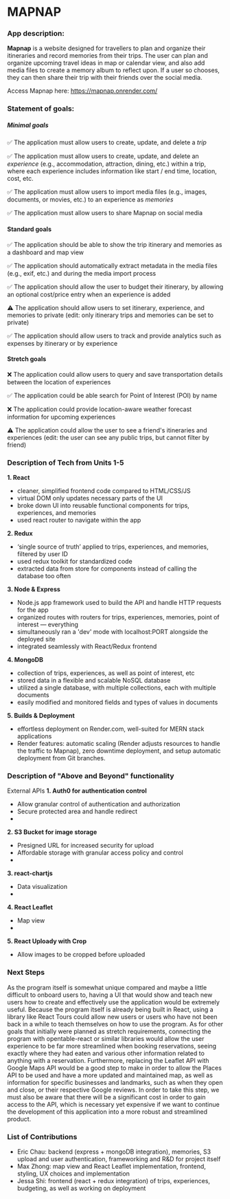 # MAPNAP

### App description:

[//]: # "Mapnap is a mobile app designed for anyone looking to manage a busy schedule. It is designed to manage daily routines and notify users on time-based and location-based events in response to stored user data. Location and time triggers, settings, associated events, and usage data will be stored in Mapnap's database. Additional features (depending on time) include theme support, snoozing options, and social media integration."

**Mapnap** is a website designed for travellers to plan and organize their itineraries and record memories from their trips.
The user can plan and organize upcoming travel ideas in map or calendar view, and also add media files to create a memory album to reflect upon.
If a user so chooses, they can then share their trip with their friends over the social media.

Access Mapnap here: https://mapnap.onrender.com/

### Statement of goals:

##### Minimal goals

✅ The application must allow users to create, update, and delete a _trip_

✅ The application must allow users to create, update, and delete an _experience_ (e.g., accommodation,
attraction, dining, etc.) within a trip, where each experience includes information like start / end time, location, cost, etc.

✅ The application must allow users to import media files (e.g., images, documents, or movies, etc.) to an experience as _memories_

✅ The application must allow users to share Mapnap on social media

#### Standard goals

✅ The application should be able to show the trip itinerary and memories as a dashboard and map view

✅ The application should automatically extract metadata in the media files (e.g., exif, etc.) and during the media import process

✅ The application should allow the user to budget their itinerary, by allowing an optional cost/price entry when an experience is added

:warning: The application should allow users to set itinerary, experience, and memories to private (edit: only itinerary trips and memories can be set to private)

✅ The application should allow users to track and provide analytics such as expenses by itinerary or by experience

#### Stretch goals

:x: The application could allow users to query and save transportation details between the location of experiences

✅ The application could be able search for Point of Interest (POI) by name

:x: The application could provide location-aware weather forecast information for upcoming experiences

:warning: The application could allow the user to see a friend's itineraries and experiences (edit: the user can see any public trips, but cannot filter by friend)

### Description of Tech from Units 1-5

**1. React**
   - cleaner, simplified frontend code compared to HTML/CSS/JS
   - virtual DOM only updates necessary parts of the UI
   - broke down UI into reusable functional components for trips, experiences, and memories
   - used react router to navigate within the app

     
**2. Redux**
   - ‘single source of truth’ applied to trips, experiences, and memories, filtered by user ID
   - used redux toolkit for standardized code
   - extracted data from store for components instead of calling the database too often

     
**3. Node & Express**
   - Node.js app framework used to build the API and handle HTTP requests for the app
   - organized routes with routers for trips, experiences, memories, point of interest — everything
   - simultaneously ran a 'dev' mode with localhost:PORT alongside the deployed site
   - integrated seamlessly with React/Redux frontend

     
**4. MongoDB**
   - collection of trips, experiences, as well as point of interest, etc
   - stored data in a flexible and scalable NoSQL database
   - utilized a single database, with multiple collections, each with multiple documents
   - easily modified and monitored fields and types of values in documents

     
**5. Builds & Deployment**
   - effortless deployment on Render.com, well-suited for MERN stack applications
   - Render features: automatic scaling (Render adjusts resources to handle the traffic to Mapnap), zero downtime deployment, and setup automatic deployment from Git branches.

     

### Description of "Above and Beyond" functionality

External APIs
**1.	Auth0 for authentication control**
-	Allow granular control of authentication and authorization
-	Secure protected area and handle redirect
-	
**2.	S3 Bucket for image storage**
-	Presigned URL for increased security for upload
-	Affordable storage with granular access policy and control
-	
**3.	react-chartjs**
-	Data visualization
-	
**4.	React Leaflet**
-	Map view
-	
**5. React Uploady with Crop**
-	Allow images to be cropped before uploaded

### Next Steps

As the program itself is somewhat unique compared and maybe a little difficult to onboard users to, having a UI that would show and teach new users how to create and effectively use the application would be extremely useful. Because the program itself is already being built in React, using a library like React Tours could allow new users or users who have not been back in a while to teach themselves on how to use the program. As for other goals that initially were planned as stretch requirements, connecting the program with opentable-react or similar libraries would allow the user experience to be far more streamlined when booking reservations, seeing exactly where they had eaten and various other information related to anything with a reservation. Furthermore, replacing the Leaflet API with Google Maps API would be a good step to make in order to allow the Places API to be used and have a more updated and maintained map, as well as information for specific businesses and landmarks, such as when they open and close, or their respective Google reviews. In order to take this step, we must also be aware that there will be a significant cost in order to gain access to the API, which is necessary yet expensive if we want to continue the development of this application into a more robust and streamlined product.

### List of Contributions

- Eric Chau: backend (express + mongoDB integration), memories, S3 upload and user authentication, frameworking and R&D for project itself
- Max Zhong: map view and React Leaflet implementation, frontend, styling, UX choices and implementation
- Jessa Shi: frontend (react + redux integration) of trips, experiences, budgeting, as well as working on deployment
